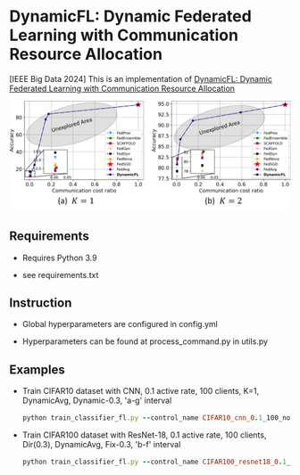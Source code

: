 # DynamicFL: Dynamic Federated Learning with Communication Resource Allocation

[IEEE Big Data 2024] This is an implementation of [DynamicFL: Dynamic Federated Learning with Communication Resource Allocation](https://arxiv.org/abs/2409.04986)

![Motivation Figure](asset/motivation.png)

## Requirements

- Requires Python 3.9

- see requirements.txt
  

## Instruction

- Global hyperparameters are configured in config.yml

- Hyperparameters can be found at process_command.py in utils.py

  

## Examples

- Train CIFAR10 dataset with CNN, 0.1 active rate, 100 clients, K=1, DynamicAvg, Dynamic-0.3, 'a-g' interval

  ```ruby
  python train_classifier_fl.py --control_name CIFAR10_cnn_0.1_100_non-iid-l-1_dynamicfl_5_0.3-0.7_1-0_6-1
  ```

- Train CIFAR100 dataset with ResNet-18, 0.1 active rate, 100 clients, Dir(0.3), DynamicAvg, Fix-0.3, 'b-f' interval

  ```ruby
  python train_classifier_fl.py --control_name CIFAR100_resnet18_0.1_100_non-iid-d-0.3_dynamicfl_5_1-0_0.3-0.7_5-2
  ```

  





